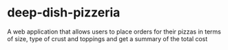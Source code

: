 # deep-dish-pizzeria
A web application that allows users to place orders for their pizzas in terms of size, type of crust and toppings and get a summary of the total cost
